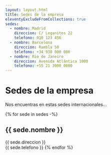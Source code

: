 ```yaml
---
layout: layout.html
title: Sedes de la empresa
eleventyExcludeFromCollections: true
sedes:
  - nombre: Madrid
    direccion: C/ Leganitos 22
    telefono: 910 123 456
  - nombre: Barcelona
    direccion: Rambla 50
    telefono: +34 930 000 000
  - nombre: Rio de Janeiro
    direccion: Avenida Atlântica 1000
    telefono: +55 21 3000 0000
---
```


# Sedes de la empresa

Nos encuentras en estas sedes internacionales...

{% for sede in sedes -%}
## {{ sede.nombre }} 
{{ sede.direccion }}  
{{ sede.telefono }}
{% endfor %}